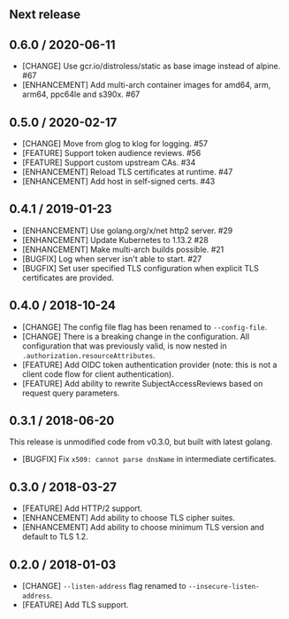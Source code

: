 ## Next release

## 0.6.0 / 2020-06-11

* [CHANGE] Use gcr.io/distroless/static as base image instead of alpine. #67
* [ENHANCEMENT] Add multi-arch container images for amd64, arm, arm64, ppc64le and s390x. #67

## 0.5.0 / 2020-02-17

* [CHANGE] Move from glog to klog for logging. #57
* [FEATURE] Support token audience reviews. #56
* [FEATURE] Support custom upstream CAs. #34
* [ENHANCEMENT] Reload TLS certificates at runtime. #47
* [ENHANCEMENT] Add host in self-signed certs. #43

## 0.4.1 / 2019-01-23

* [ENHANCEMENT] Use golang.org/x/net http2 server. #29
* [ENHANCEMENT] Update Kubernetes to 1.13.2 #28
* [ENHANCEMENT] Make multi-arch builds possible. #21
* [BUGFIX] Log when server isn't able to start. #27
* [BUGFIX] Set user specified TLS configuration when explicit TLS certificates are provided.

## 0.4.0 / 2018-10-24

* [CHANGE] The config file flag has been renamed to `--config-file`.
* [CHANGE] There is a breaking change in the configuration. All configuration that was previously valid, is now nested in `.authorization.resourceAttributes`.
* [FEATURE] Add OIDC token authentication provider (note: this is not a client code flow for client authentication).
* [FEATURE] Add ability to rewrite SubjectAccessReviews based on request query parameters.

## 0.3.1 / 2018-06-20

This release is unmodified code from v0.3.0, but built with latest golang.

* [BUGFIX] Fix `x509: cannot parse dnsName` in intermediate certificates.

## 0.3.0 / 2018-03-27

* [FEATURE] Add HTTP/2 support.
* [ENHANCEMENT] Add ability to choose TLS cipher suites.
* [ENHANCEMENT] Add ability to choose minimum TLS version and default to TLS 1.2.

## 0.2.0 / 2018-01-03

* [CHANGE] `--listen-address` flag renamed to `--insecure-listen-address`.
* [FEATURE] Add TLS support.
